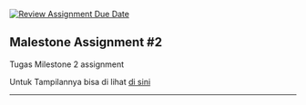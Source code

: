 [![Review Assignment Due Date](https://classroom.github.com/assets/deadline-readme-button-24ddc0f5d75046c5622901739e7c5dd533143b0c8e959d652212380cedb1ea36.svg)](https://classroom.github.com/a/KmofddUl)

##  Malestone Assignment #2

Tugas Milestone 2 assignment 

Untuk Tampilannya bisa di lihat [di sini](https://shimmering-faun-44a52d.netlify.app/)

---